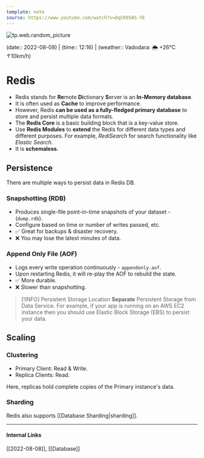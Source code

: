 ```yaml
---
template: note
source: https://www.youtube.com/watch?v=OqCK95AS-YE
---
```

![tp.web.random_picture](https://images.unsplash.com/photo-1514480924801-4eb7a65d3ed3?crop=entropy&cs=tinysrgb&fit=crop&fm=jpg&h=300&ixid=MnwxfDB8MXxyYW5kb218MHx8dHJlZSxsYW5kc2NhcGUsd2F0ZXIsbW91bnRhaW58fHx8fHwxNjU5OTQxMjAw&ixlib=rb-1.2.1&q=80&utm_campaign=api-credit&utm_medium=referral&utm_source=unsplash_source&w=900)

(date:: 2022-08-08) | (time:: 12:16) | (weather:: Vadodara: 🌦   +26°C ↑10km/h)

# Redis
- Redis stands for **Re**mote **Di**ctionary **S**erver is an **In-Memory database**. 
- It is often used as **Cache** to improve performance.
- However, Redis **can be used as a fully-fledged primary database** to store and persist multiple data formats.
- The **Redis Core** is a basic building block that is a key-value store.
- Use **Redis Modules** to **extend** the Redis for different data types and different purposes. For example, *RediSearch* for search functionality like *Elastic Search*.
- It is **schemaless**.

## Persistence
There are multiple ways to persist data in Redis DB.

### Snapshotting (RDB)
- Produces single-file point-in-time snapshots of your dataset - (`dump.rdb`).
- Configure based on time or number of writes passed, etc.
- ✅  Great for backups & disaster recovery.
- ❌  You may lose the latest minutes of data.

### Append Only File (AOF)
- Logs every write operation continuously - `appendonly.aof`.
- Upon restarting Redis, it will re-play the AOF to rebuild the state.
- ✅  More durable.
- ❌  Slower than snapshotting.

> [!INFO] Persistent Storage Location
> **Separate** Persistent Storage from Data Service. For example, if your app is running on an AWS EC2 instance then you should use Elastic Block Storage (EBS) to persist your data.

## Scaling

### Clustering
- Primary Client: Read & Write.
- Replica Clients: Read.

Here, replicas hold complete copies of the Primary instance's data.

### Sharding
Redis also supports [[Database Sharding|sharding]].


---
#### Internal Links
[[2022-08-08]], [[Database]]